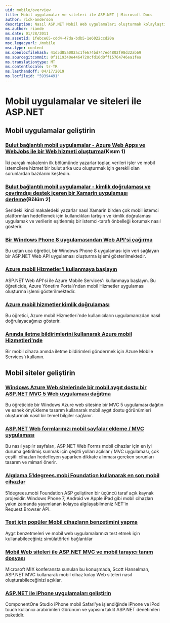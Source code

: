 ```yaml
---
uid: mobile/overview
title: Mobil uygulamalar ve siteleri ile ASP.NET | Microsoft Docs
author: rick-anderson
description: Nasıl ASP.NET Mobil Web uygulamaları oluşturmak kolaylaştırdığını öğrenin
ms.author: riande
ms.date: 01/28/2011
ms.assetid: 1febce65-cdd4-47da-bdb5-1e6022ccd20a
msc.legacyurl: /mobile
msc.type: content
ms.openlocfilehash: 41d5d85a002ac1fe674bd747ed4802f98d32ab69
ms.sourcegitcommit: 0f1119340e4464720cfd16d0ff15764746ea1fea
ms.translationtype: MT
ms.contentlocale: tr-TR
ms.lasthandoff: 04/17/2019
ms.locfileid: "59394491"
---
```

# <a name="mobile-apps--sites-with-aspnet"></a>Mobil uygulamalar ve siteleri ile ASP.NET

## <a name="develop-mobile-apps"></a>Mobil uygulamalar geliştirin


### <a name="cloud-connected-mobile-apps---create-a-web-service-with-azure-web-apps-and-webjobshttpsmsdnmicrosoftcommagazinemt185572part-1"></a>[Bulut bağlantılı mobil uygulamalar - Azure Web Apps ve WebJobs ile bir Web hizmeti oluşturma](https://msdn.microsoft.com/magazine/mt185572)(Kısım 1)

İki parçalı makalenin ilk bölümünde yazarlar toplar, verileri işler ve mobil istemcilere hizmet bir bulut arka ucu oluşturmak için gerekli olan sorunlardan bazılarını keşfedin.


### <a name="cloud-connected-mobile-apps---build-a-xamarin-app-with-authentication-and-offline-supporthttpsmsdnmicrosoftcommagazinemt422581aspxpart-2"></a>[Bulut bağlantılı mobil uygulamalar - kimlik doğrulaması ve çevrimdışı destek içeren bir Xamarin uygulaması derleme](https://msdn.microsoft.com/magazine/mt422581.aspx)(Bölüm 2)

Serideki ikinci makaledeki yazarlar nasıl Xamarin birden çok mobil istemci platformları hedeflemek için kullandıkları tartışın ve kimlik doğrulaması uygulamak ve verilerin eşitlenmiş bir istemci-tarafı önbelleği korumak nasıl gösterir.


### <a name="calling-web-api-from-a-windows-phone-8-applicationweb-apioverviewmobile-clientscalling-web-api-from-a-windows-phone-8-applicationmd"></a>[Bir Windows Phone 8 uygulamasından Web API'si çağırma](../web-api/overview/mobile-clients/calling-web-api-from-a-windows-phone-8-application.md)

Bu uçtan uca öğretici, bir Windows Phone 8 uygulaması için veri sağlayan bir ASP.NET Web API uygulaması oluşturma işlemi gösterilmektedir.


### <a name="get-started-with-azure-mobile-serviceshttpsazuremicrosoftcomdocumentationarticlesmobile-services-dotnet-backend-windows-store-dotnet-get-startedwtmcidzumoaspnet"></a>[Azure mobil Hizmetler'i kullanmaya başlayın](https://azure.microsoft.com/documentation/articles/mobile-services-dotnet-backend-windows-store-dotnet-get-started?WT.mc_id=zumo_aspnet)

ASP.NET Web API'si ile Azure Mobile Services'ı kullanmaya başlayın. Bu öğreticide, Azure Yönetim Portalı'ndan mobil Hizmetler uygulaması oluşturma işlemi gösterilmektedir.


### <a name="authentication-in-azure-mobile-serviceshttpsazuremicrosoftcomdocumentationarticlesmobile-services-dotnet-backend-windows-store-dotnet-get-started-userswtmcidzumoaspnet"></a>[Azure mobil hizmetler kimlik doğrulaması](https://azure.microsoft.com/documentation/articles/mobile-services-dotnet-backend-windows-store-dotnet-get-started-users/?WT.mc_id=zumo_aspnet)

Bu öğretici, Azure mobil Hizmetleri'nde kullanıcıların uygulamanızdan nasıl doğrulayacağınızı gösterir.


### <a name="using-push-notifications-in-azure-mobile-serviceshttpsazuremicrosoftcomdocumentationarticlesmobile-services-dotnet-backend-windows-store-dotnet-get-started-pushwtmcidzumoaspnet"></a>[Anında iletme bildirimlerini kullanarak Azure mobil Hizmetleri'nde](https://azure.microsoft.com/documentation/articles/mobile-services-dotnet-backend-windows-store-dotnet-get-started-push/?WT.mc_id=zumo_aspnet)

Bir mobil cihaza anında iletme bildirimleri göndermek için Azure Mobile Services'ı kullanın.


## <a name="develop-mobile-sites"></a>Mobil siteler geliştirin


### <a name="deploy-an-mobile-friendly-aspnet-mvc-5-web-application-on-windows-azure-web-siteshttpsdocsmicrosoftcomazureapp-service-webweb-sites-dotnet-deploy-aspnet-mvc-mobile-app"></a>[Windows Azure Web sitelerinde bir mobil aygıt dostu bir ASP.NET MVC 5 Web uygulaması dağıtma](https://docs.microsoft.com/azure/app-service-web/web-sites-dotnet-deploy-aspnet-mvc-mobile-app)

Bu öğreticide bir Windows Azure web sitesine bir MVC 5 uygulaması dağıtın ve esnek önyükleme tasarım kullanarak mobil aygıt dostu görünümleri oluşturmak nasıl bir temel bilgiler sağlanır.


### <a name="add-mobile-pages-to-your-aspnet-web-forms--mvc-applicationwhitepapersadd-mobile-pages-to-your-aspnet-web-forms-mvc-applicationmd"></a>[ASP.NET Web formlarınızı mobil sayfalar ekleme / MVC uygulaması](../whitepapers/add-mobile-pages-to-your-aspnet-web-forms-mvc-application.md)

Bu nasıl yapılır sayfaları, ASP.NET Web Forms mobil cihazlar için en iyi duruma getirilmiş sunmak için çeşitli yolları açıklar / MVC uygulaması, çok çeşitli cihazları hedefleyen yaparken dikkate alınması gereken sorunları tasarım ve mimari önerir.


### <a name="detect-the-latest-mobile-devices-using-51degreesmobi-foundationhttpsgithubcom51degreesdotnet-device-detection"></a>[Algılama 51degrees.mobi Foundation kullanarak en son mobil cihazlar](https://github.com/51Degrees/dotNET-Device-Detection)

51degrees.mobi Foundation ASP geliştiren bir üçüncü taraf açık kaynak projesidir. Windows Phone 7, Android ve Apple iPad gibi mobil cihazları yakın zamanda yayımlanan kolayca algılayabilmeniz NET'in Request.Browser API.


### <a name="simulate-popular-mobile-devices-for-testingdevice-simulatorsmd"></a>[Test için popüler Mobil cihazların benzetimini yapma](device-simulators.md)

Aygıt benzetmeleri ve mobil web uygulamalarınızı test etmek için kullanabileceğiniz simülatörleri bağlantılar


### <a name="mobile-web-sites-with-aspnet-mvc-and-the-mobile-browser-definition-filehttpwwwhanselmancomblogmixmobilewebsiteswithaspnetmvcandthemobilebrowserdefinitionfileaspx"></a>[Mobil Web siteleri ile ASP.NET MVC ve mobil tarayıcı tanım dosyası](http://www.hanselman.com/blog/MixMobileWebSitesWithASPNETMVCAndTheMobileBrowserDefinitionFile.aspx)

Microsoft MIX konferansta sunulan bu konuşmada, Scott Hanselman, ASP.NET MVC kullanarak mobil cihaz kolay Web siteleri nasıl oluşturabileceğinizi açıklar.


### <a name="develop-iphone-applications-with-aspnethttplabscomponentonecomiphone"></a>[ASP.NET ile iPhone uygulamaları geliştirin](http://labs.componentone.com/iPhone/)

ComponentOne Studio iPhone mobil Safari'ye işlendiğinde iPhone ve iPod touch kullanıcı arabirimleri Görünüm ve yapısını taklit ASP.NET denetimleri paketidir.
